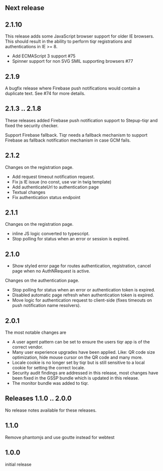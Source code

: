## Next release

## 2.1.10
This release adds some JavaScript browser support for older IE browsers. This should result in the ability to perform tiqr registrations and authentications in IE >= 8.

- Add ECMAScript 3 support #75
- Spinner support for non SVG SMIL supporting browsers #77

## 2.1.9
A bugfix release where Firebase push notifications would contain a
duplicate text. See #74 for more details.

## 2.1.3 .. 2.1.8
These releases added Firebase push notification support to Stepup-tiqr 
and fixed the security checker.

Support Firebase fallback. Tiqr needs a fallback mechanism to support 
Firebase as fallback notification mechanism in case GCM fails.

## 2.1.2
Changes on the registration page. 

- Add request timeout notification request.
- Fix js IE issue (no const, use var in twig template)
- Add authenticateUrl to authentication page 
- Textual changes
- Fix authentication status endpoint

## 2.1.1
Changes on the registration page. 

- inline JS logic converted to typescript.
- Stop polling for status when an error or session is expired.

## 2.1.0

- Show styled error page for routes authentication, registration, cancel page when no AuthNRequest is active.

Changes on the authentication page. 

- Stop polling for status when an error or authentication token is expired.  
- Disabled automatic page refresh when authentication token is expired.
- Move logic for authentication request to client-side (fixes timeouts on push notification name resolvers).

## 2.0.1
The most notable changes are
- A user agent pattern can be set to ensure the users tiqr app is of the correct vendor. 
- Many user experience upgrades have been applied. Like: QR code size optimization, hide mouse cursor on the QR code and 
  many more.
- Locale cookie is no longer set by tiqr but is still sensitive to a local cookie for setting the correct locale.
- Security audit findings are addressed in this release, most changes have been fixed in the GSSP bundle which is updated 
  in this release. 
- The monitor bundle was added to tiqr.

## Releases 1.1.0 .. 2.0.0
No release notes available for these releases.

## 1.1.0
Remove phantomjs and use goutte instead for webtest
   
## 1.0.0
initial release